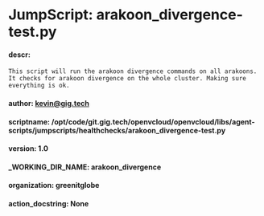 
# JumpScript: arakoon_divergence-test.py
        
#### descr: 
```
This script will run the arakoon divergence commands on all arakoons.
It checks for arakoon divergence on the whole cluster. Making sure everything is ok.

```
#### author: kevin@gig.tech
#### scriptname: /opt/code/git.gig.tech/openvcloud/openvcloud/libs/agent-scripts/jumpscripts/healthchecks/arakoon_divergence-test.py
#### version: 1.0
#### _WORKING_DIR_NAME: arakoon_divergence
#### organization: greenitglobe
#### action_docstring: None